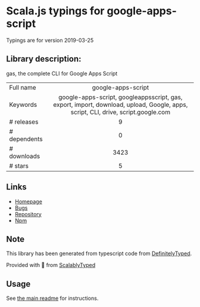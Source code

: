 
# Scala.js typings for google-apps-script

Typings are for version 2019-03-25

## Library description:
gas, the complete CLI for Google Apps Script

|                    |                 |
| ------------------ | :-------------: |
| Full name          | google-apps-script |
| Keywords           | google-apps-script, googleappsscript, gas, export, import, download, upload, Google, apps, script, CLI, drive, script.google.com |
| # releases         | 9 |
| # dependents       | 0 |
| # downloads        | 3423 |
| # stars            | 5 |

## Links
- [Homepage](https://github.com/maartendesnouck/google-apps-script#readme)
- [Bugs](https://github.com/maartendesnouck/google-apps-script/issues)
- [Repository](https://github.com/maartendesnouck/google-apps-script)
- [Npm](https://www.npmjs.com/package/google-apps-script)
    


## Note
This library has been generated from typescript code from [DefinitelyTyped](https://definitelytyped.org).

Provided with :purple_heart: from [ScalablyTyped](https://github.com/oyvindberg/ScalablyTyped)

## Usage
See [the main readme](../../readme.md) for instructions.


